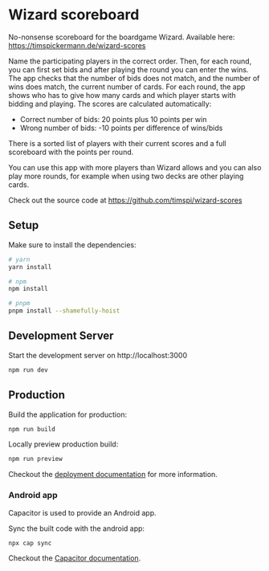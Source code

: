 # Wizard scoreboard

No-nonsense scoreboard for the boardgame Wizard.
Available here: https://timspickermann.de/wizard-scores

Name the participating players in the correct order. Then, for each round, you can first set bids and after playing the round you can enter the wins. The app checks that the number of bids does not match, and the number of wins does match, the current number of cards. For each round, the app shows who has to give how many cards and which player starts with bidding and playing. The scores are calculated automatically:
- Correct number of bids: 20 points plus 10 points per win
- Wrong number of bids: -10 points per difference of wins/bids

There is a sorted list of players with their current scores and a full scoreboard with the points per round.

You can use this app with more players than Wizard allows and you can also play more rounds, for example when using two decks are other playing cards.

Check out the source code at https://github.com/timspi/wizard-scores


## Setup

Make sure to install the dependencies:

```bash
# yarn
yarn install

# npm
npm install

# pnpm
pnpm install --shamefully-hoist
```

## Development Server

Start the development server on http://localhost:3000

```bash
npm run dev
```

## Production

Build the application for production:

```bash
npm run build
```

Locally preview production build:

```bash
npm run preview
```

Checkout the [deployment documentation](https://v3.nuxtjs.org/docs/deployment) for more information.


### Android app

Capacitor is used to provide an Android app.

Sync the built code with the android app:

```bash
npx cap sync
```

Checkout the [Capacitor documentation](https://capacitorjs.com/docs/android).
